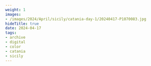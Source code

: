 ```yaml
---
weight: 1
images:
- /images/2024/April/sicily/catania-day-1/20240417-P1070083.jpg
hideTitle: true
date: 2024-04-17
tags:
- archive
- digital
- color
- catania
- sicily
---
```


